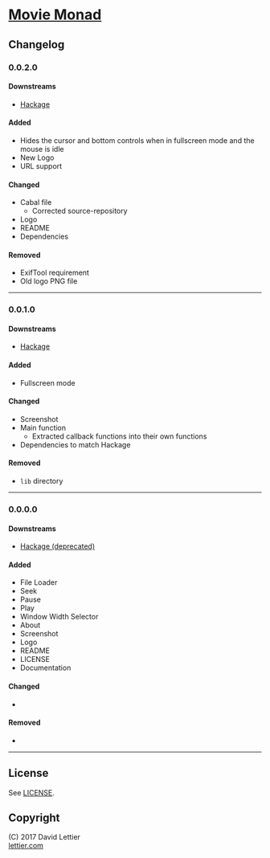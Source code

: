 # [Movie Monad](https://github.com/lettier/movie-monad)

## Changelog

### 0.0.2.0

#### Downstreams

- [Hackage](https://hackage.haskell.org/package/movie-monad-0.0.2.0)

#### Added

- Hides the cursor and bottom controls when in fullscreen mode and the mouse is idle
- New Logo
- URL support

#### Changed

- Cabal file
    - Corrected source-repository
- Logo
- README
- Dependencies

#### Removed

- ExifTool requirement
- Old logo PNG file

-------------------------------------------------------------------------------

### 0.0.1.0

#### Downstreams

- [Hackage](https://hackage.haskell.org/package/movie-monad-0.0.1.0)

#### Added

- Fullscreen mode

#### Changed

- Screenshot
- Main function
    - Extracted callback functions into their own functions
- Dependencies to match Hackage

#### Removed

- `lib` directory

-------------------------------------------------------------------------------

### 0.0.0.0

#### Downstreams

- [Hackage (deprecated)](https://hackage.haskell.org/package/movie-monad-0.0.0.0)

#### Added

- File Loader
- Seek
- Pause
- Play
- Window Width Selector
- About
- Screenshot
- Logo
- README
- LICENSE
- Documentation

#### Changed

-

#### Removed

-

-------------------------------------------------------------------------------

## License

See [LICENSE](LICENSE).

## Copyright

(C) 2017 David Lettier  
[lettier.com](http://www.lettier.com/)
